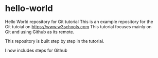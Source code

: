 # hello-world
Hello World repository for Git tutorial
This is an example repository for the Git tutoial on https://www.w3schools.com
This tutorial focuses mainly on Git and using Github as its remote.


This repository is built step by step in the tutorial.

I now includes steps for Github
